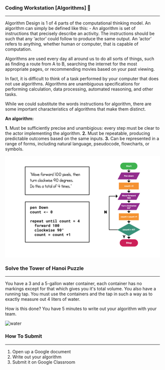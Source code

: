 ### Coding Workstation [Algorithms] 📝
____________________________________________________________________________________
Algorithm Design is 1 of 4 parts of the computational thinking model. An algorithm can simply be defined like this: - An algorithm is set of instructions that precisely describe an activity. The instructions should be such that any ‘actor’ could follow to produce the same output. An ‘actor’ refers to anything, whether human or computer, that is capable of computation.

Algorithms are used every day all around us to do all sorts of things, such as finding a route from A to B, searching the internet for the most appropriate pages, or recommending movies based on your past viewing.

In fact, it is difficult to think of a task performed by your computer that does not use algorithms. Algorithms are unambiguous specifications for performing calculation, data processing, automated reasoning, and other tasks.

While we could substitute the words instructions for algorithm, there are some important characteristics of algorithms that make them distinct.

**An algorithm:**

**1.** Must be sufficiently precise and unambigious: every step must be clear to the actor implementing the algorithm.
**2.** Must be repeatable, producing predictable outcomes based on the same inputs.
**3.** Can be represented in a range of forms, including natural language, pseudocode, flowcharts, or symbols.

![algorithmImg](img/algorithmExample.png)

### Solve the Tower of Hanoi Puzzle
____________________________________________________________________________________
You have a 3 and a 5-gallon water container, each container has no markings except for that which gives you it's total volume. You also have a running tap. You must use the containers and the tap in such a way as to exactly measure out 4 liters of water.

How is this done? You have 5 minutes to write out your algorithm with your team.

![water](img/waterBottle.png)

### How To Submit
____________________________________________________________________________________
1. Open up a Google document
2. Write out your algorithm
3. Submit it on Google Classroom
